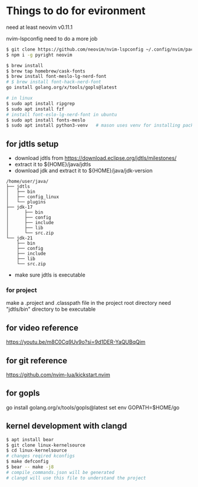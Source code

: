 # Things to do for evironment
need at least neovim v0.11.1

nvim-lspconfig need to do a more job
```bash
$ git clone https://github.com/neovim/nvim-lspconfig ~/.config/nvim/pack/nvim/start/nvim-lspconfig
$ npm i -g pyright neovim
```

```bash
$ brew install 
$ brew tap homebrew/cask-fonts
$ brew install font-meslo-lg-nerd-font
# $ brew install font-hack-nerd-font
go install golang.org/x/tools/gopls@latest
```

```bash
# in linux
$ sudo apt install ripgrep
$ sudo apt install fzf
# install font-eslo-lg-nerd-font in ubuntu
$ sudo apt install fonts-meslo
$ sudo apt install python3-venv   # mason uses venv for installing packages
```

## for jdtls setup
* download jdtls from https://download.eclipse.org/jdtls/milestones/
* extract it to ${HOME}/java/jdtls
* download jdk and extract it to ${HOME}/java/jdk-version
```
/home/user/java/
├── jdtls
│   ├── bin
│   ├── config_linux
│   └── plugins
├── jdk-17
│      ├── bin
│      ├── config
│      ├── include
│      ├── lib
│      └── src.zip
└── jdk-21
    ├── bin
    ├── config
    ├── include
    ├── lib
    └── src.zip

```
* make sure jdtls is executable

### for project
make a .project and .classpath file in the project root directory
need "jdtls/bin" directory to be executable

## for video reference
https://youtu.be/m8C0Cq9Uv9o?si=9d1DER-YaQUBqQim

## for git reference
https://github.com/nvim-lua/kickstart.nvim

## for gopls
go install golang.org/x/tools/gopls@latest
set env GOPATH=$HOME/go

## kernel development with clangd
``` bash
$ apt install bear
$ git clone linux-kernelsource
$ cd linux-kernelsource
# changes reqired kconfigs
$ make defconfig
$ bear -- make -j8
# compile_commands.json will be generated
# clangd will use this file to understand the project

```
